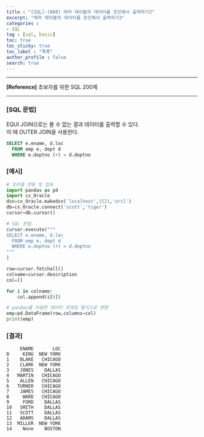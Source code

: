 ```yaml
---
title : "[SQL]-(060) 여러 테이블의 데이터를 조인해서 출력하기3"
excerpt: "여러 테이블의 데이터를 조인해서 출력하기3"
categories :
- SQL
tag : [sql, basic]
toc: true
toc_sticky: true
toc_label : "목록"
author_profile : false
search: true
---
```


---
**[Reference]** 초보자를 위한 SQL 200제

---

### [SQL 문법]
EQUI JOIN으로는 볼 수 없는 결과 데이터를 출력할 수 있다.  
이 때 OUTER JOIN을 사용한다.

```sql
SELECT e.ename, d.loc
  FROM emp e, dept d
  WHERE e.deptno (+) = d.deptno
```
### [예시]
```python
# 오라클 연동 및 접속
import pandas as pd
import cx_Oracle
dsn=cx_Oracle.makedsn('localhost',1521,'orcl')
db=cx_Oracle.connect('scott','tiger')
cursor=db.cursor()

# SQL 문법
cursor.execute("""
SELECT e.ename, d.loc
  FROM emp e, dept d
  WHERE e.deptno (+) = d.deptno
"""
)

row=cursor.fetchall()
colname=cursor.description
col=[]

for i in colname:
    col.append(i[0])

# pandas를 사용한 데이터 프레임 형식으로 변환
emp=pd.DataFrame(row,columns=col)
print(emp)
```
### [결과]
         ENAME       LOC
    0     KING  NEW YORK
    1    BLAKE   CHICAGO
    2    CLARK  NEW YORK
    3    JONES    DALLAS
    4   MARTIN   CHICAGO
    5    ALLEN   CHICAGO
    6   TURNER   CHICAGO
    7    JAMES   CHICAGO
    8     WARD   CHICAGO
    9     FORD    DALLAS
    10   SMITH    DALLAS
    11   SCOTT    DALLAS
    12   ADAMS    DALLAS
    13  MILLER  NEW YORK
    14    None    BOSTON
    
